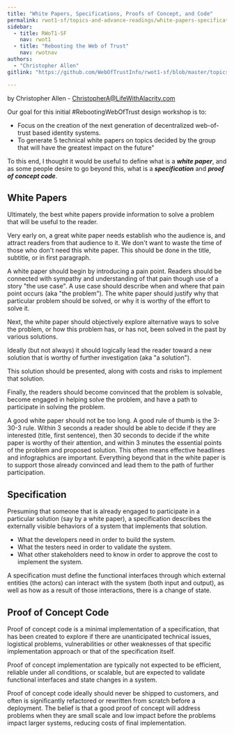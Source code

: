```yaml
---
title: "White Papers, Specifications, Proofs of Concept, and Code"
permalink: rwot1-sf/topics-and-advance-readings/white-papers-specifications-proof-of-concept-code/
sidebar:
  - title: RWoT1-SF
    nav: rwot1
  - title: "Rebooting the Web of Trust"
    nav: rwotnav
authors:
  - "Christopher Allen"
gitlink: "https://github.com/WebOfTrustInfo/rwot1-sf/blob/master/topics-and-advance-readings/white-papers--specifications---and-proof-of-concept-code.md"

---
```



by Christopher Allen - ChristopherA@LifeWithAlacrity.com

Our goal for this initial #RebootingWebOfTrust design workshop is to:

* Focus on the creation of the next generation of decentralized web-of-trust based identity systems.
* To generate 5 technical white papers on topics decided by the group that will have the greatest impact on the future"

To this end, I thought it would be useful to define what is a ***white paper***, and as some people desire to go beyond this, what is a ***specification*** and ***proof of concept code***.

White Papers
------------

Ultimately, the best white papers provide information to solve a problem that will be useful to the reader.

Very early on, a great white paper needs establish who the audience is, and attract readers from that audience to it. We don't want to waste the time of those who don't need this white paper. This should be done in the title, subtitle, or in first paragraph.

A white paper should begin by introducing a pain point. Readers should be connected with sympathy and understanding of that pain though use of a story "the use case". A use case should describe when and where that pain point occurs (aka "the problem"). The white paper should justify why that particular problem should be solved, or why it is worthy of the effort to solve it.

Next, the white paper should objectively explore alternative ways to solve the problem, or how this problem has, or has not, been solved in the past by various solutions.

Ideally (but not always) it should logically lead the reader toward a new solution that is worthy of further investigation (aka "a solution").

This solution should be presented, along with costs and risks to implement that solution.

Finally, the readers should become convinced that the problem is solvable, become engaged in helping solve the problem, and have a path to participate in solving the problem.

A good white paper should not be too long. A good rule of thumb is the 3-30-3 rule. Within 3 seconds a reader should be able to decide if they are interested (title, first sentence), then 30 seconds to decide if the white paper is worthy of their attention, and within 3 minutes the essential points of the problem and proposed solution. This often means effective headlines and infographics are important. Everything beyond that in the white paper is to support those already convinced and lead them to the path of further participation.

Specification
-----------------

Presuming that someone that is already engaged to participate in a particular solution (say by a white paper), a specification describes the externally visible behaviors of a system that implements that solution.
* What the developers need in order to build the system.
* What the testers need in order to validate the system.
* What other stakeholders need to know in order to approve the cost to implement the system.

A specification must define the functional interfaces through which external entities (the actors) can interact with the system (both input and output), as well as how as a result of those interactions, there is a change of state.

Proof of Concept Code
-------------------------------

Proof of concept code is a minimal implementation of a specification, that has been created to explore if there are unanticipated technical issues, logistical problems, vulnerabilities or other weaknesses of that specific implementation approach or that of the specification itself.

Proof of concept implementation are typically not expected to be efficient, reliable under all conditions, or scalable, but are expected to validate functional interfaces and state changes in a system.

Proof of concept code ideally should never be shipped to customers, and often is significantly refactored or rewritten from scratch before a deployment. The belief is that a good proof of concept will address problems when they are small scale and low impact before the problems impact larger systems, reducing costs of final implementation.
